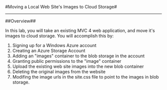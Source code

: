 ﻿<a name="Title" />
#Moving a Local Web Site's Images to Cloud Storage#

---

<a name="Overview">
##Overview##

In this lab, you will take an existing MVC 4 web application, and move it's images to cloud storage.  You will accomplish this by:

1. Signing up for a Windows Azure account
2. Creating an Azure Storage Account
3. Adding an "images" container to the blob storage in the account
4. Granting public permissions to the "image" container
5. Upload the existing web site images into the new blob container
6. Deleting the original images from the website
7. Modifing the image urls in the site.css file to point to the images in blob storage.

